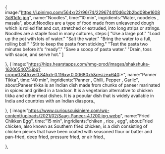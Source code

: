 {
    image:"https://i.pinimg.com/564x/22/96/74/2296744f0d6c2b2bd09be16083d81dfc.jpg",
    name:"Noodles",
    time:"10 min",
    ingridients:"Water, noodeles , masala",
    about:Noodles are a type of food made from unleavened dough which is rolled flat and cut, stretched or extruded, into long strips or strings. Noodles are a staple food in many cultures,
    steps:[
      "Use a large pot."
"Load up the pot with lots of water."
"Salt the water."
"Bring the water to a full, rolling boil."
"Stir to keep the pasta from sticking."
"Test the pasta two minutes before it's “ready”."
"Save a scoop of pasta water."
"Drain, toss with sauce, and serve hot."
]


  },
  {
    image:"https://hips.hearstapps.com/hmg-prod/images/shakshuka-1620054075.jpg?crop=0.845xw:0.845xh;0.116xw,0.00680xh&resize=640:*",
    name:"Panner Tikka",
    time:"40 min",
    ingridients:"Panner , Chilli, Pepper , Garlic",
    about:Paneer tikka is an Indian dish made from chunks of paneer marinated in spices and grilled in a tandoor. It is a vegetarian alternative to chicken tikka and other meat dishes. It is a popular dish that is widely available in India and countries with an Indian diaspora.,


  },
  {
    image:"https://www.curiouscuisiniere.com/wp-content/uploads/2021/02/Saag-Paneer-4.1200.jpg.webp",
    name:"Fried Chikken Egg",
    time:"15 min",
    ingridients:"chiken , rice , egg",
    about:Fried chicken, also known as Southern fried chicken, is a dish consisting of chicken pieces that have been coated with seasoned flour or batter and pan-fried, deep fried, pressure fried, or air fried.,


  },